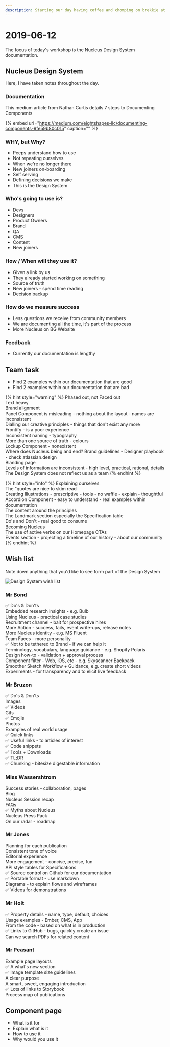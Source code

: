 ```yaml
---
description: Starting our day having coffee and chomping on brekkie at Breakfast Club.
---
```


# 2019-06-12

The focus of today's workshop is the Nucleus Design System documentation.

## Nucleus Design System

Here, I have taken notes throughout the day.

### Documentation

This medium article from Nathan Curtis details 7 steps to Documenting Components

{% embed url="https://medium.com/eightshapes-llc/documenting-components-9fe59b80c015" caption="" %}

### WHY, but Why?

* Peeps understand how to use
* Not repeating ourselves
* When we're no longer there
* New joiners on-boarding
* Self serving
* Defining decisions we make
* This is the Design System

### Who's going to use is?

* Devs
* Designers
* Product Owners
* Brand
* QA
* CMS
* Content
* New joiners

### How / When will they use it?

* Given a link by us
* They already started working on something
* Source of truth
* New joiners - spend time reading
* Decision backup

### How do we measure success

* Less questions we receive from community members
* We are documenting all the time, it's part of the process
* More Nucleus on BG Website

### Feedback

* Currently our documentation is lengthy

## Team task

* Find 2 examples within our documentation that are good
* Find 2 examples within our documentation that are bad

{% hint style="warning" %}
Phased out, not Faced out  
Text heavy  
Brand alignment  
Panel Component is misleading - nothing about the layout - names are inconsistent  
Dialling our creative principles - things that don't exist any more  
Frontify - is a poor experience  
Inconsistent naming - typography  
More than one source of truth - colours  
Lockup Component - nonexistent  
Where does Nucleus being and end? Brand guidelines - Designer playbook - check atlassian.design  
Blanding page  
Levels of information are inconsistent - high level, practical, rational, details  
The Design System does not reflect us as a team
{% endhint %}

{% hint style="info" %}
Explaining ourselves  
The "quotes are nice to skim read  
Creating Illustrations - prescriptive - tools - no waffle - explain - thoughtful  
Accordion Component - easy to understand - real examples within documentation  
The content around the principles  
The Landmark section especially the Specification table  
Do's and Don't - real good to consume  
Becoming Nucleus  
The use of active verbs on our Homepage CTAs  
Events section - projecting a timeline of our history - about our community
{% endhint %}

## Wish list

Note down anything that you'd like to see form part of the Design System

![Design System wish list](https://github.com/andij/notes/tree/b49cb1dcfd9388086781cbadaa863cb18f7a86e9/.gitbook/assets/img_7664.jpg)

### Mr Bond

✅ Do's & Don'ts  
Embedded research insights - e.g. Bulb  
Using Nucleus - practical case studies  
Recruitment channel - bait for prospective hires  
More Action - success, fails, event write-ups, release notes  
More Nucleus identity - e.g. MS Fluent  
Team Faces - more personality  
✅ Not to be tethered to Brand - if we can help it  
Terminology, vocabulary, language guidance - e.g. Shopify Polaris  
Design how-to - validation + approval process  
Component filter - Web, iOS, etc - e.g. Skyscanner Backpack  
Smoother Sketch Workflow + Guidance, e.g. create short videos  
Experiments - for transparency and to elicit live feedback

### Mr Bruzon

✅ Do's & Don'ts  
Images  
✅ Videos  
Gifs  
✅ Emojis  
Photos  
Examples of real world usage  
✅ Quick links  
✅ Useful links - to articles of interest  
✅ Code snippets  
✅ Tools + Downloads  
✅ TL;DR  
✅ Chunking - bitesize digestable information

### Miss Wassershtrom

Success stories - collaboration, pages  
Blog  
Nucleus Session recap  
FAQs  
✅ Myths about Nucleus  
Nucleus Press Pack  
On our radar - roadmap

### Mr Jones

Planning for each publication  
Consistent tone of voice  
Editorial experience  
More engagement - concise, precise, fun  
API style tables for Specifications  
✅ Source control on Github for our documentation  
✅ Portable format - use markdown  
Diagrams - to explain flows and wireframes  
✅ Videos for demonstrations

### Mr Holt

✅ Property details - name, type, default, choices  
Usage examples - Ember, CMS, App  
From the code - based on what is in production  
✅ Links to GitHub - bugs, quickly create an issue  
Can we search PDFs for related content

### Mr Peasant

Example page layouts  
✅ A what's new section  
✅ Image template size guidelines  
A clear purpose  
A smart, sweet, engaging introduction  
✅ Lots of links to Storybook  
Process map of publications

## Component page

* What is it for
* Explain what is it
* How to use it
* Why would you use it

